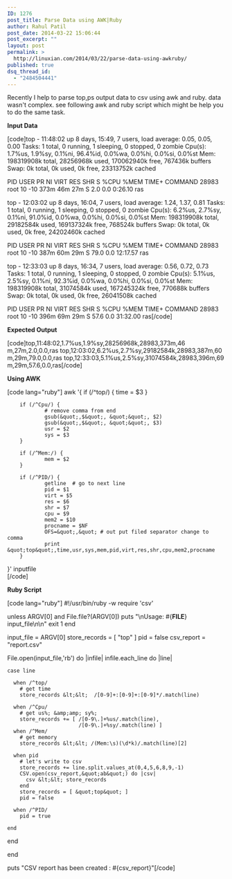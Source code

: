 ```yaml
---
ID: 1276
post_title: Parse Data using AWK|Ruby
author: Rahul Patil
post_date: 2014-03-22 15:06:44
post_excerpt: ""
layout: post
permalink: >
  http://linuxian.com/2014/03/22/parse-data-using-awkruby/
published: true
dsq_thread_id:
  - "2484504441"
---
```

Recently I help to parse top,ps output data to csv using awk and ruby. data wasn't complex. see following awk and ruby script which might be help you to do the same task.

<strong>Input Data</strong>

[code]top - 11:48:02 up 8 days, 15:49, 7 users, load average: 0.05, 0.05, 0.00
 Tasks: 1 total, 0 running, 1 sleeping, 0 stopped, 0 zombie
 Cpu(s): 1.7%us, 1.9%sy, 0.1%ni, 96.4%id, 0.0%wa, 0.0%hi, 0.0%si, 0.0%st
 Mem: 198319908k total, 28256968k used, 170062940k free, 767436k buffers
 Swap: 0k total, 0k used, 0k free, 23313752k cached

 PID USER PR NI VIRT RES SHR S %CPU %MEM TIME+ COMMAND
 28983 root 10 -10 373m 46m 27m S 2.0 0.0 0:26.10 ras

 top - 12:03:02 up 8 days, 16:04, 7 users, load average: 1.24, 1.37, 0.81
 Tasks: 1 total, 0 running, 1 sleeping, 0 stopped, 0 zombie
 Cpu(s): 6.2%us, 2.7%sy, 0.1%ni, 91.0%id, 0.0%wa, 0.0%hi, 0.0%si, 0.0%st
 Mem: 198319908k total, 29182584k used, 169137324k free, 768524k buffers
 Swap: 0k total, 0k used, 0k free, 24202460k cached

 PID USER PR NI VIRT RES SHR S %CPU %MEM TIME+ COMMAND
 28983 root 10 -10 387m 60m 29m S 79.0 0.0 12:17.57 ras

 top - 12:33:03 up 8 days, 16:34, 7 users, load average: 0.56, 0.72, 0.73
 Tasks: 1 total, 0 running, 1 sleeping, 0 stopped, 0 zombie
 Cpu(s): 5.1%us, 2.5%sy, 0.1%ni, 92.3%id, 0.0%wa, 0.0%hi, 0.0%si, 0.0%st
 Mem: 198319908k total, 31074584k used, 167245324k free, 770688k buffers
 Swap: 0k total, 0k used, 0k free, 26041508k cached

 PID USER PR NI VIRT RES SHR S %CPU %MEM TIME+ COMMAND
 28983 root 10 -10 396m 69m 29m S 57.6 0.0 31:32.00 ras[/code]

<strong>Expected Output</strong>

[code]top,11:48:02,1.7%us,1.9%sy,28256968k,28983,373m,46 m,27m,2.0,0.0,ras
 top,12:03:02,6.2%us,2.7%sy,29182584k,28983,387m,60 m,29m,79.0,0.0,ras
 top,12:33:03,5.1%us,2.5%sy,31074584k,28983,396m,69 m,29m,57.6,0.0,ras[/code]

<strong>Using AWK</strong>

[code lang="ruby"]
awk '{
        if (/^top/) {
                time = $3
        }

        if (/^Cpu/) {
                # remove comma from end
                gsub(&quot;,$&quot;, &quot;&quot;, $2) 
                gsub(&quot;,$&quot;, &quot;&quot;, $3)
                usr = $2
                sys = $3
        }

        if (/^Mem:/) {
                mem = $2
        }

        if (/^PID/) {
                getline  # go to next line 
                pid = $1
                virt = $5
                res = $6
                shr = $7
                cpu = $9
                mem2 = $10
                procname = $NF
                OFS=&quot;,&quot; # out put filed separator change to comma 
                print &quot;top&quot;,time,usr,sys,mem,pid,virt,res,shr,cpu,mem2,procname
        }
}'  inputfile  
[/code]

<strong>Ruby Script</strong>


[code lang="ruby"] 
#!/usr/bin/ruby -w
require 'csv'

unless ARGV[0] and File.file?(ARGV[0])
  puts &quot;\nUsage: #{__FILE__} input_file\n\n&quot;
  exit 1
end

input_file = ARGV[0]
store_records = [ &quot;top&quot; ]
pid = false
csv_report = &quot;report.csv&quot;

File.open(input_file,'rb') do |infile|
  infile.each_line do |line|

    case line

      when /^top/
        # get time
        store_records &lt;&lt;  /[0-9]+:[0-9]+:[0-9]*/.match(line)

      when /^Cpu/
        # get us%; &amp;amp; sy%;
        store_records += [ /[0-9\.]+%us/.match(line),
                           /[0-9\.]+%sy/.match(line) ]
      when /^Mem/
        # get memory
        store_records &lt;&lt; /(Mem:\s)(\d*k)/.match(line)[2]

      when pid
        # let's write to csv 
        store_records += line.split.values_at(0,4,5,6,8,9,-1)
        CSV.open(csv_report,&quot;ab&quot;) do |csv|
          csv &lt;&lt; store_records
        end
        store_records = [ &quot;top&quot; ]
        pid = false

      when /^PID/
        pid = true
  
    end
    
  end

end

puts &quot;CSV report has been created : #{csv_report}&quot;[/code]